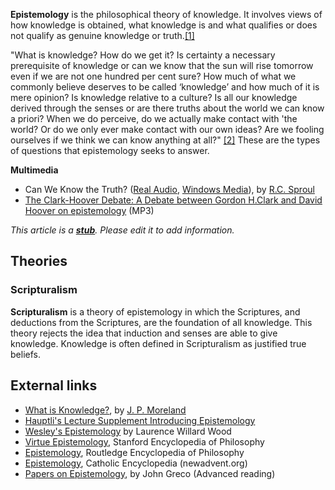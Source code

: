 **Epistemology** is the philosophical theory of knowledge. It
involves views of how knowledge is obtained, what knowledge is and
what qualifies or does not qualify as genuine knowledge or
truth.[[1]](http://education.yahoo.com/reference/dictionary/entry/epistemology)

"What is knowledge? How do we get it? Is certainty a necessary
prerequisite of knowledge or can we know that the sun will rise
tomorrow even if we are not one hundred per cent sure? How much of
what we commonly believe deserves to be called ‘knowledge’ and how
much of it is mere opinion? Is knowledge relative to a culture? Is
all our knowledge derived through the senses or are there truths
about the world we can know a priori? When we do perceive, do we
actually make contact with 'the world? Or do we only ever make
contact with our own ideas? Are we fooling ourselves if we think we
can know anything at all?"
[[2]](http://www.philosophy.leeds.ac.uk/Philosophy%20undergraduate/Level2/2421%20Intro%20to%20Epistemology.htm)
These are the types of questions that epistemology seeks to
answer.

**Multimedia**

-   Can We Know the Truth?
    ([Real Audio](http://broadcast.ligonier.org/playlists/rym20051024.m3u),
    [Windows Media](http://broadcast.ligonier.org/playlists/rym20051024.asx)),
    by [R.C. Sproul](R.C._Sproul "R.C. Sproul")
-   [The Clark-Hoover Debate: A Debate between Gordon H.Clark and David Hoover on epistemology](http://www.trinitylectures.org/MP3/The_Clark-Hoover_Debate.mp3)
    (MP3)

*This article is a **[stub](http://www.theopedia.com/Category:Theopedia_stubs "Category:Theopedia stubs")**. Please edit it to add information.*
## Theories

### Scripturalism

**Scripturalism** is a theory of epistemology in which the
Scriptures, and deductions from the Scriptures, are the foundation
of all knowledge. This theory rejects the idea that induction and
senses are able to give knowledge. Knowledge is often defined in
Scripturalism as justified true beliefs.

## External links

-   [What is Knowledge?](http://www.scriptoriumdaily.com/2008/02/25/what-is-knowledge/),
    by [J. P. Moreland](J._P._Moreland "J. P. Moreland")
-   [Hauptli's Lecture Supplement Introducing Epistemology](http://www.fiu.edu/~hauptli/IntroductiontoEpistemology.html)
-   [Wesley's Epistemology](http://wesley.nnu.edu/wesleyan_theology/theojrnl/06-10/10-5.htm)
    by Laurence Willard Wood
-   [Virtue Epistemology](http://plato.stanford.edu/entries/epistemology-virtue/),
    Stanford Encyclopedia of Philosophy
-   [Epistemology](http://www.rep.routledge.com/article/P059),
    Routledge Encyclopedia of Philosophy
-   [Epistemology](http://www.newadvent.org/cathen/05506a.htm),
    Catholic Encyclopedia (newadvent.org)
-   [Papers on Epistemology](http://www.fordham.edu/philosophy/greco/papers.htm),
    by John Greco (Advanced reading)



